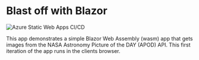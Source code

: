 # Blast off with Blazor

![Azure Static Web Apps CI/CD](https://github.com/porthos42/NASAImageOfDay/workflows/Azure%20Static%20Web%20Apps%20CI/CD/badge.svg)

This app demonstrates a simple Blazor Web Assembly (wasm) app that gets images from the NASA Astronomy Picture of the DAY (APOD) API.  This first iteration of the app runs in the clients browser.  











